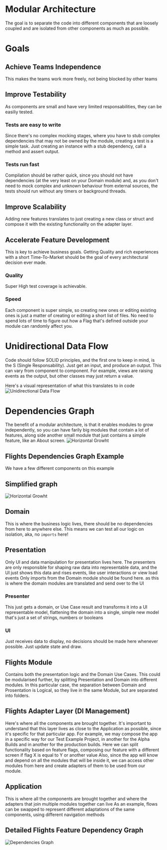 # Modular Architecture
The goal is to separate the code into different components that are loosely coupled and are isolated from other components as much as possible.

# Goals

## Achieve Teams Independence
This makes the teams work more freely, not being blocked by other teams

## Improve Testability
As components are small and have very limited responsabilities, they can be easiliy tested.

### Tests are easy to write
Since there's no complex mocking stages, where you have to stub complex dependencies that may not be owned by the module, creating a test is a simple task. Just creating an instance with a stub dependency, call a method and assert output.

### Tests run fast
Compilation should be rather quick, since you should not have dependencies (at the very least on your Domain module) and, as you don't need to mock complex and unknown behaviour from external sources, the tests should run without any timers or background threads.

## Improve Scalability
Adding new features translates to just creating a new class or struct and compose it with the existing functionality on the adapter layer.

## Accelerate Feature Development
This is key to achieve business goals. Getting Quality and rich experiences with a short Time-To-Market should be the goal of every architectural decision ever made.

### Quality
Super High test coverage is achievable.
### Speed
Each component is super simple, so creating new ones or editing existing ones is just a matter of creating or editing a short list of files. No need to spend lots of time to figure out how a Flag that's defined outside your module can randomly affect you.

# Unidirectional Data Flow
Code should follow SOLID principles, and the first one to keep in mind, is the S (Single Responsability).
Just get an input, and produce an output.
This can vary from component to component. For example, views are raising events as the output, but other classes may just return a value.

Here's a visual representation of what this translates to in code
![Unidirectional Data Flow](./ReadmeImages/UnidirectionalDataFlow.png)

# Dependencies Graph
The benefit of a modular architecture, is that it enables modules to grow independently, so you can have farily big modules that contain a lot of features, along side another small module that just contains a simple feature, like an About screen.
![Horizontal Growht](./ReadmeImages/HorizontalGrow.png)
## Flights Dependencies Graph Example
We have a few different components on this example
## Simplified graph
![Horizontal Growht](./ReadmeImages/SimplifiedDependenciesGraph.png)
## Domain
This is where the business logic lives, there should be no dependencies from here to anywhere else. This means we can test all our logic on isolation, aka, no `imports` here!
## Presentation
Only UI and data manipulation for presentation lives here. The presenters are only responsible for shaping raw data into representable data, and the UI just shows this data and rises events, like user interactions or view load events
Only imports from the Domain module should be found here. as this is where the domain modules are translated and send over to the UI
### Presenter
This just gets a domain, or Use Case result and transforms it into a UI representable model, flattening the domain into a single, simple new model that's just a set of strings, numbers or booleans
### UI
Just receives data to display, no decisions should be made here whenever possible.
Just update state and draw.
## Flights Module
Contains both the presentation logic and the Domain Use Cases.
This could be modularised further, by splitting Presentation and Domain into different modules.
In this particular case, the separation between Domain and Prosentation is Logical, so they live in the same Module, but are separated into folders.
## Flights Adapter Layer (DI Management)
Here's where all the components are brought together. It's important to understand that this layer lives as close to the Application as possible, since it's specific for that particular app.
For example, we may compose the app in a specific way for our Test Example Project, in another for the Alpha Builds and in another for the production builds.
Here we can split functionality based on feature flags, composing our feature with a different screen if flag X is equal to Y or another value
Also, since the app will know and depend on all the modules that will be inside it, we can access other modules from here and create adapters of them to be used from our module.
## Application
This is where all the components are brought together and where the adapters that join multiple modules together can live
As an example, flows can be swapped to represent different adaptations of the same components, using different navigation methods
## Detailed Flights Feature Dependency Graph
![Dependencies Graph](./ReadmeImages/DependenciesGraph.png)
